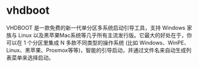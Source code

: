 # vhdboot
VHDBOOT 是一款免费的新一代单分区多系统启动引导工具，支持 Windows 家族与 Linux 以及黑苹果Mac系统等几乎所有主流发行版。它最大的好处在于，你可以在 1 个分区里集成 N 多款不同类型的操作系统 (比如 Windows、WinPE、Linux、黑苹果、Proxmox等等)，智能的引导启动，并通过文件名来自动生成列表菜单来选择启动。
